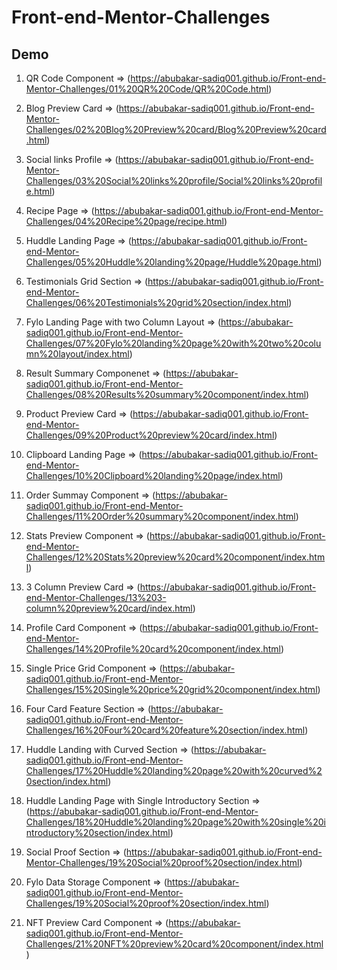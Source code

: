 # Front-end-Mentor-Challenges

## Demo

01) QR Code Component => (https://abubakar-sadiq001.github.io/Front-end-Mentor-Challenges/01%20QR%20Code/QR%20Code.html)

02) Blog Preview Card => (https://abubakar-sadiq001.github.io/Front-end-Mentor-Challenges/02%20Blog%20Preview%20card/Blog%20Preview%20card.html)

03) Social links Profile => (https://abubakar-sadiq001.github.io/Front-end-Mentor-Challenges/03%20Social%20links%20profile/Social%20links%20profile.html)

04) Recipe Page => (https://abubakar-sadiq001.github.io/Front-end-Mentor-Challenges/04%20Recipe%20page/recipe.html)

05) Huddle Landing Page => (https://abubakar-sadiq001.github.io/Front-end-Mentor-Challenges/05%20Huddle%20landing%20page/Huddle%20page.html)

06) Testimonials Grid Section => (https://abubakar-sadiq001.github.io/Front-end-Mentor-Challenges/06%20Testimonials%20grid%20section/index.html)

07) Fylo Landing Page with two Column Layout => (https://abubakar-sadiq001.github.io/Front-end-Mentor-Challenges/07%20Fylo%20landing%20page%20with%20two%20column%20layout/index.html)

08) Result Summary Componenet => (https://abubakar-sadiq001.github.io/Front-end-Mentor-Challenges/08%20Results%20summary%20component/index.html)

09) Product Preview Card => (https://abubakar-sadiq001.github.io/Front-end-Mentor-Challenges/09%20Product%20preview%20card/index.html)

10) Clipboard Landing Page => (https://abubakar-sadiq001.github.io/Front-end-Mentor-Challenges/10%20Clipboard%20landing%20page/index.html)

11) Order Summay Component => (https://abubakar-sadiq001.github.io/Front-end-Mentor-Challenges/11%20Order%20summary%20component/index.html)

12) Stats Preview Component => (https://abubakar-sadiq001.github.io/Front-end-Mentor-Challenges/12%20Stats%20preview%20card%20component/index.html)

13) 3 Column Preview Card => (https://abubakar-sadiq001.github.io/Front-end-Mentor-Challenges/13%203-column%20preview%20card/index.html)

14) Profile Card Component => (https://abubakar-sadiq001.github.io/Front-end-Mentor-Challenges/14%20Profile%20card%20component/index.html)

15) Single Price Grid Component => (https://abubakar-sadiq001.github.io/Front-end-Mentor-Challenges/15%20Single%20price%20grid%20component/index.html)

16) Four Card Feature Section => (https://abubakar-sadiq001.github.io/Front-end-Mentor-Challenges/16%20Four%20card%20feature%20section/index.html)

17) Huddle Landing with Curved Section => (https://abubakar-sadiq001.github.io/Front-end-Mentor-Challenges/17%20Huddle%20landing%20page%20with%20curved%20section/index.html)

18) Huddle Landing Page with Single Introductory Section => (https://abubakar-sadiq001.github.io/Front-end-Mentor-Challenges/18%20Huddle%20landing%20page%20with%20single%20introductory%20section/index.html)

19) Social Proof Section => (https://abubakar-sadiq001.github.io/Front-end-Mentor-Challenges/19%20Social%20proof%20section/index.html)

20) Fylo Data Storage Component => (https://abubakar-sadiq001.github.io/Front-end-Mentor-Challenges/19%20Social%20proof%20section/index.html)

21) NFT Preview Card Component => (https://abubakar-sadiq001.github.io/Front-end-Mentor-Challenges/21%20NFT%20preview%20card%20component/index.html)
